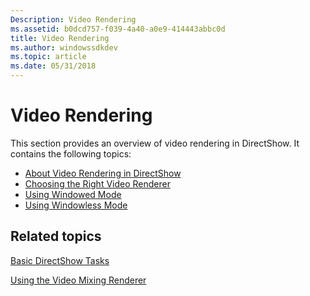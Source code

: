 ```yaml
---
Description: Video Rendering
ms.assetid: b0dcd757-f039-4a40-a0e9-414443abbc0d
title: Video Rendering
ms.author: windowssdkdev
ms.topic: article
ms.date: 05/31/2018
---
```


# Video Rendering

This section provides an overview of video rendering in DirectShow. It contains the following topics:

-   [About Video Rendering in DirectShow](about-video-rendering-in-directshow.md)
-   [Choosing the Right Video Renderer](choosing-the-right-renderer.md)
-   [Using Windowed Mode](using-windowed-mode.md)
-   [Using Windowless Mode](using-windowless-mode.md)

## Related topics

<dl> <dt>

[Basic DirectShow Tasks](basic-directshow-tasks.md)
</dt> <dt>

[Using the Video Mixing Renderer](using-the-video-mixing-renderer.md)
</dt> </dl>

 

 




